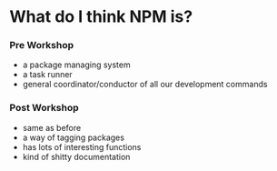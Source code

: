 # What do I think NPM is?

### Pre Workshop
- a package managing system
- a task runner
- general coordinator/conductor of all our development commands

### Post Workshop
- same as before
- a way of tagging packages
- has lots of interesting functions
- kind of shitty documentation
